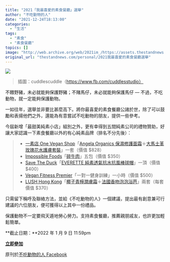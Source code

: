 ```yaml
---
title: "2021「我最喜愛的素食餐廳」選舉"
author: "不吃動物的人"
date: "2021-12-24T18:13:00"
categories:
  - "生活"
tags:
  - "素食"
  - "素食餐廳"
topics: []
image: "http://web.archive.org/web/2021im_/https://assets.thestandnews.com/media/photos/15789314658724658267805613131.png"
original_url: "thestandnews.com/personal/2021我最喜愛的素食餐廳選舉"
---
```

![](http://web.archive.org/web/2021im_/https://assets.thestandnews.com/media/photos/15789314658724658267805613131.png)
> 插圖：cuddlescuddle（https://www.fb.com/cuddlesstudio）

不餵野豬，未必就能夠保護野豬；不賭馬仔，未必就能夠保護馬仔 — 不過，不吃動物，就一定能夠保護動物。

一如往年，選舉並非要比甚麼高下。將你最喜愛的素食餐廳公諸於世，除了可以鼓勵和表揚他們之外，還能為有意嘗試不吃動物的朋友，提供一些參考。

今屆新增「最甜美純素小店」組別之外，更有幸得到五間純素公司的禮物贊助，好讓大家認識一下素食餐廳以外的有心純素品牌（排名不分先後）：

> *   [一素店 One Vegan Shop](http://web.archive.org/web/20211224134310/https://www.facebook.com/oneveganshop/)「[Angela Organics 保濕修護面霜](http://web.archive.org/web/20211224134310/https://zh-hk.oneveganshop.com/products/angelas-plus-organic-marigold-moisturiser-50ml)＋[大馬士革玫瑰花水護膚套裝](http://web.archive.org/web/20211224134310/https://bit.ly/3m5A4ns)」一套（價值 $828）
> *   [Impossible Foods](http://web.archive.org/web/20211224134310/https://www.facebook.com/ImpossibleFoods/)「[碎牛肉](http://web.archive.org/web/20211224134310/https://impossiblefoods.com/hk/burger)」五包（價值 $350）
> *   [Save The Duck](http://web.archive.org/web/20211224134310/https://www.facebook.com/savetheduckhongkong/)「[EVERETTE 純素透氣抗水抗風棒球帽](http://web.archive.org/web/20211224134310/https://www.savetheduck.it/ww_en/everettedy0361uiris1350024.html)」一頂（價值 $400）
> *   [Vegan Fitness Premier](http://web.archive.org/web/20211224134310/https://www.facebook.com/veganfitnesspremier/)「一對一健身訓練」一小時（價值 $500）
> *   [LUSH Hong Kong](http://web.archive.org/web/20211224134310/https://www.facebook.com/LushHK/)「[椰子青檸潤膚霜](http://web.archive.org/web/20211224134310/https://www.lush.com/hk/zh_hk/p/lime-bounty-body-butter)＋[法國香吻泡泡浴芭](http://web.archive.org/web/20211224134310/https://www.lush.com/hk/zh_hk/p/a-french-kiss-bubble-bar)」兩套（每套價值 $370）

只需留下稱呼及聯絡方法，並給《不吃動物的人》一個建議，提出最有創意兼可行建議的六位朋友，便可獲得以上其中一份禮品。

保護動物不一定要飛天遁地勞心勞力。支持素食餐廳，推薦親朋戚友，也許更加輕鬆簡單。

**截止日期：**2022 年 1 月 9 日 11:59pm

**[立即參加](http://web.archive.org/web/20211224134310/https://forms.gle/ZBehjKUW2Tqe54jD9)**

原刊於[不吃動物的人 Facebook](http://web.archive.org/web/20211224134310/https://www.facebook.com/frdofanimal/posts/451806052980003)